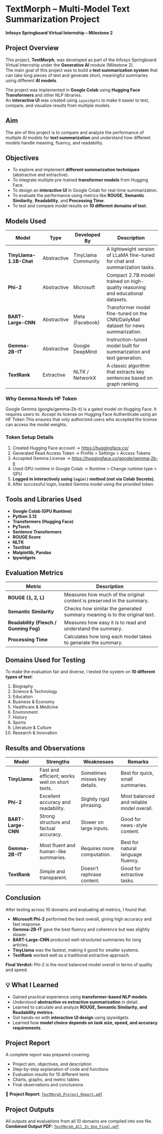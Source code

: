#  TextMorph – Multi-Model Text Summarization Project  
**Infosys Springboard Virtual Internship – Milestone 2**



##  Project Overview  
This project, **TextMorph**, was developed as part of the Infosys Springboard Virtual Internship under the **Generative AI** module (Milestone 2).  
The main goal of this project was to build a **text summarization system** that can take long pieces of text and generate short, meaningful summaries using different **AI models**.

The project was implemented in **Google Colab** using **Hugging Face Transformers** and other NLP libraries.  
An **interactive UI** was created using `ipywidgets` to make it easier to test, compare, and visualize results from multiple models.



##  Aim  
The aim of this project is to compare and analyze the performance of multiple AI models for **text summarization** and understand how different models handle meaning, fluency, and readability.



##  Objectives  
- To explore and implement **different summarization techniques** (abstractive and extractive).  
- To integrate multiple pre-trained **transformer models** from Hugging Face.  
- To design an **interactive UI** in Google Colab for real-time summarization.  
- To evaluate the performance using metrics like **ROUGE**, **Semantic Similarity**, **Readability**, and **Processing Time**.  
- To test and compare model results on **10 different domains of text**.  



##  Models Used  

| Model | Type | Developed By | Description |
|--------|------|--------------|-------------|
| **TinyLlama-1.1B-Chat** | Abstractive | TinyLlama Community | A lightweight version of LLaMA fine-tuned for chat and summarization tasks. |
| **Phi-2** | Abstractive | Microsoft | Compact 2.7B model trained on high-quality reasoning and educational datasets. |
| **BART-Large-CNN** | Abstractive | Meta (Facebook) | Transformer model fine-tuned on the CNN/DailyMail dataset for news summarization. |
| **Gemma-2B-IT** | Abstractive | Google DeepMind | Instruction-tuned model built for summarization and text generation. |
| **TextRank** | Extractive | NLTK / NetworkX | A classic algorithm that extracts key sentences based on graph ranking. |

###  Why Gemma Needs HF Token
 Google Gemma (google/gemma-2b-it) is a gated model on Hugging Face.
 It requires users to:
 Accept its license on Hugging Face
 Authenticate using an HF Token
 This ensures that only authorized users who accepted the license can access the model weights.

###  Token Setup Details
1. Created Hugging Face account → https://huggingface.co/
2. Generated Read Access Token → Profile > Settings > Access Tokens
3. Accepted Gemma License → https://huggingface.co/google/gemma-2b-it
4. Used GPU runtime in Google Colab → Runtime > Change runtime type > GPU
5. **Logged in interactively using `login()` method (not via Colab Secrets).**
6. After successful login, loaded Gemma model using the provided token.


##  Tools and Libraries Used  
- **Google Colab (GPU Runtime)**  
- **Python 3.12**  
- **Transformers (Hugging Face)**  
- **PyTorch**  
- **Sentence Transformers**  
- **ROUGE Score**  
- **NLTK**  
- **TextStat**  
- **Matplotlib, Pandas**  
- **Ipywidgets**  



##  Evaluation Metrics  

| Metric | Description |
|--------|-------------|
| **ROUGE (1, 2, L)** | Measures how much of the original content is preserved in the summary. |
| **Semantic Similarity** | Checks how similar the generated summary meaning is to the original text. |
| **Readability (Flesch / Gunning Fog)** | Measures how easy it is to read and understand the summary. |
| **Processing Time** | Calculates how long each model takes to generate the summary. |



##  Domains Used for Testing  
To make the evaluation fair and diverse, I tested the system on **10 different types of text**:  
1. Biography  
2. Science & Technology  
3. Education  
4. Business & Economy  
5. Healthcare & Medicine  
6. Environment  
7. History  
8. Sports  
9. Literature & Culture  
10. Research & Innovation  



##  Results and Observations  

| Model | Strengths | Weaknesses | Remarks |
|--------|------------|-------------|----------|
| **TinyLlama** | Fast and efficient; works well on short texts. | Sometimes misses key details. | Best for quick, small summaries. |
| **Phi-2** | Excellent accuracy and readability. | Slightly rigid phrasing. | Most balanced and reliable model overall. |
| **BART-Large-CNN** | Strong structure and factual accuracy. | Slower on large inputs. | Good for news-style content. |
| **Gemma-2B-IT** | Most fluent and human-like summaries. | Requires more computation. | Best for natural language fluency. |
| **TextRank** | Simple and transparent. | Doesn’t rephrase content. | Good for extractive tasks. |



##  Conclusion  
After testing across 10 domains and evaluating all metrics, I found that:  
- **Microsoft Phi-2** performed the best overall, giving high accuracy and fast response.  
- **Gemma-2B-IT** gave the best fluency and coherence but was slightly slower.  
- **BART-Large-CNN** produced well-structured summaries for long articles.  
- **TinyLlama** was the fastest, making it good for smaller systems.  
- **TextRank** worked well as a traditional extractive approach.  

 **Final Verdict:** Phi-2 is the most balanced model overall in terms of quality and speed.



## 💡 What I Learned  
- Gained practical experience using **transformer-based NLP models**.  
- Understood **abstractive vs extractive summarization** in detail.  
- Learned to calculate and analyze **ROUGE, Semantic Similarity, and Readability metrics**.  
- Got hands-on with **interactive UI design** using ipywidgets.  
- Learned how **model choice depends on task size, speed, and accuracy requirements**.  



##  Project Report  
A complete report was prepared covering:  
- Project aim, objectives, and description  
- Step-by-step explanation of code and functions  
- Evaluation results for 10 different texts  
- Charts, graphs, and metric tables  
- Final observations and conclusions  

📘 **Project Report:** [`TextMorph_Project_Report.pdf`](https://drive.google.com/file/d/1y6EBHSO0NqAdaxQdxbPYF5ruX_96gRVN/view?usp=sharing)



##  Project Outputs  
All outputs and evaluations from all 10 domains are compiled into one file.  
 **Combined Output PDF:** [`TextMorph_All_In_One_Final.pdf`](https://drive.google.com/file/d/1u7K14kd9iOsmPLAJSTdt64fJaZCnAXwR/view?usp=sharing)



